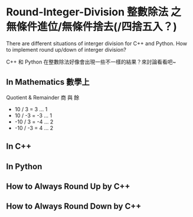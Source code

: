 # Round-Integer-Division 整數除法 之 無條件進位/無條件捨去(/四捨五入？)

There are different situations of interger division for C++ and Python. How to implement round up/down of interger division?

C++ 和 Python 在整數除法好像會出現一些不一樣的結果？來討論看看吧~

## In Mathematics 數學上

Quotient & Remainder 商 與 餘

*  10 /  3 =  3 ... 1
*  10 / -3 = -3 ... 1
* -10 /  3 = -4 ... 2
* -10 / -3 =  4 ... 2

## In C++


## In Python


## How to Always Round Up by C++


## How to Always Round Down by C++

